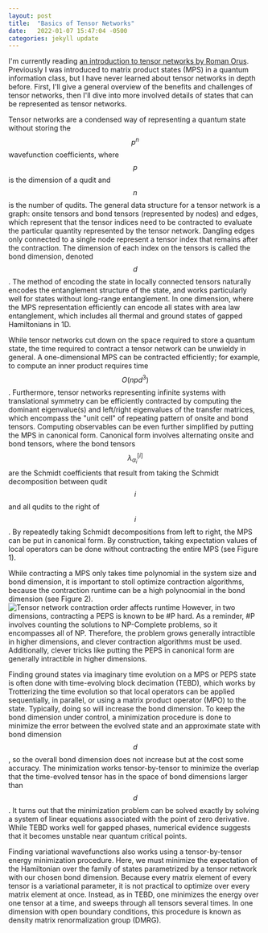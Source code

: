 ```yaml
---
layout: post
title:  "Basics of Tensor Networks"
date:   2022-01-07 15:47:04 -0500
categories: jekyll update
---
```


I'm currently reading [an introduction to tensor networks by Roman Orus][tn-review]. Previously I was introduced to matrix product states (MPS) in a quantum information class, but I have never learned about tensor networks in depth before. First, I'll give a general overview of the benefits and challenges of tensor networks, then I'll dive into more involved details of states that can be represented as tensor networks.

Tensor networks are a condensed way of representing a quantum state without storing the $$p^n$$ wavefunction coefficients, where $$p$$ is the dimension of a qudit and $$n$$ is the number of qudits. The general data structure for a tensor network is a graph: onsite tensors and bond tensors (represented by nodes) and edges, which represent that the tensor indices need to be contracted to evaluate the particular quantity represented by the tensor network. Dangling edges only connected to a single node represent a tensor index that remains after the contraction. The dimension of each index on the tensors is called the bond dimension, denoted $$d$$. The method of encoding the state in locally connected tensors naturally encodes the entanglement structure of the state, and works particularly well for states without long-range entanglement. In one dimension, where the MPS representation efficiently can encode all states with area law entanglement, which includes all thermal and ground states of gapped Hamiltonians in 1D. 

While tensor networks cut down on the space required to store a quantum state, the time required to contract a tensor network can be unwieldy in general. A one-dimensional MPS can be contracted efficiently; for example, to compute an inner product requires time $$O(npd^3)$$. Furthermore, tensor networks representing infinite systems with translational symmetry can be efficiently contracted by computing the dominant eigenvalue(s) and left/right eigenvalues of the transfer matrices, which encompass the "unit cell" of repeating pattern of onsite and bond tensors. Computing observables can be even further simplified by putting the MPS in canonical form. Canonical form involves alternating onsite and bond tensors, where the bond tensors $$\lambda_{\alpha_i}^{[i]}$$ are the Schmidt coefficients that result from taking the Schmidt decomposition between qudit $$i$$ and all qudits to the right of $$i$$. By repeatedly taking Schmidt decompositions from left to right, the MPS can be put in canonical form. By construction, taking expectation values of local operators can be done without contracting the entire MPS (see Figure 1). 

While contracting a MPS only takes time polynomial in the system size and bond dimension, it is important to stoll optimize contraction algorithms, because the contraction runtime can be a high polynoomial in the bond dimension (see Figure 2).
![Tensor network contraction order affects runtime](/assets/images/contraction_order_matters.png)
However, in two dimensions, contracting a PEPS is known to be #P hard. As a reminder, #P involves counting the solutions to NP-Complete problems, so it encompasses all of NP.  Therefore, the problem grows generally intractible in higher dimensions, and clever contraction algorithms must be used. Additionally, clever tricks like putting the PEPS in canonical form are generally intractible in higher dimensions. 

Finding ground states via imaginary time evolution on a MPS or PEPS state is often done with time-evolving block decimation (TEBD), which works by Trotterizing the time evolution so that local operators can be applied sequentially, in parallel, or using a matrix product operator (MPO) to the state. Typically, doing so will increase the bond dimension. To keep the bond dimension under control, a minimization procedure is done to minimize the error between the evolved state and an approximate state with bond dimension $$d$$, so the overall bond dimension does not increase but at the cost some accuracy. The minimization works tensor-by-tensor to minimize the overlap that the time-evolved tensor has in the space of bond dimensions larger than $$d$$. It turns out that the minimization problem can be solved exactly by solving a system of linear equations associated with the point of zero derivative. While TEBD works well for gapped phases, numerical evidence suggests that it becomes unstable near quantum critical points.

Finding variational wavefunctions also works using a tensor-by-tensor energy minimization procedure. Here, we must minimize the expectation of the Hamiltonian over the family of states parametrized by a tensor network with our chosen bond dimension. Because every matrix element of every tensor is a variational parameter, it is not practical to optimize over every matrix element at once. Instead, as in TEBD, one minimizes the energy over one tensor at a time, and sweeps through all tensors several times. In one dimension with open boundary conditions, this procedure is known as density matrix renormalization group (DMRG).

[tn-review]: https://arxiv.org/pdf/1306.2164.pdf

